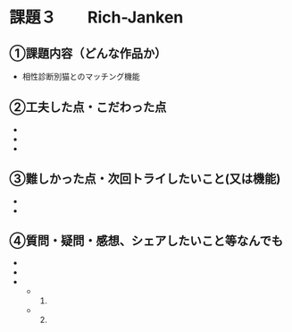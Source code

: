 # 課題３　　Rich-Janken　　

## ①課題内容（どんな作品か）
- 相性診断別猫とのマッチング機能

## ②工夫した点・こだわった点
- 
- 
- 

## ③難しかった点・次回トライしたいこと(又は機能)
- 
- 

## ④質問・疑問・感想、シェアしたいこと等なんでも
- 
- 
- 
	- 1.
	- 2.
